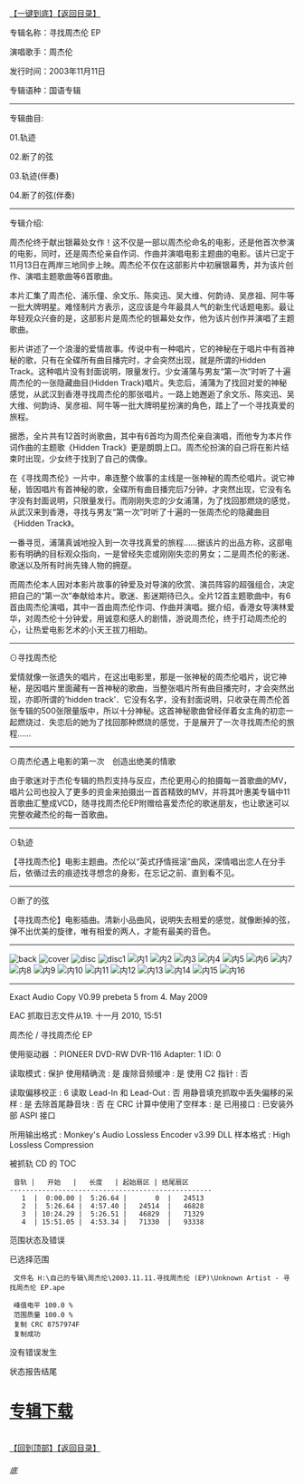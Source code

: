 [【一键到底】](#底)[【返回目录】](/README.md)

专辑名称：寻找周杰伦 EP

演唱歌手：周杰伦

发行时间：2003年11月11日

专辑语种：国语专辑

------------
专辑曲目: 

01.轨迹

02.断了的弦

03.轨迹(伴奏)

04.断了的弦(伴奏) 

------------
专辑介绍:

周杰伦终于献出银幕处女作！这不仅是一部以周杰伦命名的电影，还是他首次参演的电影，同时，还是周杰伦亲自作词、作曲并演唱电影主题曲的电影。该片已定于11月13日在两岸三地同步上映。周杰伦不仅在这部影片中初展银幕秀，并为该片创作、演唱主题歌曲等6首歌曲。

本片汇集了周杰伦、浦乐僮、余文乐、陈奕迅、吴大维、何韵诗、吴彦祖、阿牛等一批大牌明星。难怪制片方表示，这应该是今年最具人气的新生代话题电影。最让年轻观众兴奋的是，这部影片是周杰伦的银幕处女作，他为该片创作并演唱了主题歌曲。

影片讲述了一个浪漫的爱情故事。传说中有一种唱片，它的神秘在于唱片中有首神秘的歌，只有在全碟所有曲目播完时，才会突然出现，就是所谓的Hidden Track。这种唱片没有封面说明，限量发行。少女浦蒲与男友“第一次”时听了十遍周杰伦的一张隐藏曲目(Hidden Track)唱片。失恋后，浦蒲为了找回对爱的神秘感觉，从武汉到香港寻找周杰伦的那张唱片。一路上她邂逅了余文乐、陈奕迅、吴大维、何韵诗、吴彦祖、阿牛等一批大牌明星扮演的角色，踏上了一个寻找真爱的旅程。

据悉，全片共有12首时尚歌曲，其中有6首均为周杰伦亲自演唱，而他专为本片作词作曲的主题歌《Hidden Track》更是朗朗上口。周杰伦扮演的自己将在影片结束时出现，少女终于找到了自己的偶像。

在《寻找周杰伦》一片中，串连整个故事的主线是一张神秘的周杰伦唱片。说它神秘，皆因唱片有首神秘的歌，全碟所有曲目播完后7分钟，才突然出现，它没有名字没有封面说明，只限量发行。而刚刚失恋的少女浦蒲，为了找回那燃烧的感觉，从武汉来到香港，寻找与男友“第一次”时听了十遍的一张周杰伦的隐藏曲目《Hidden Track》。

一番寻觅，浦蒲真诚地投入到一次寻找真爱的旅程……据该片的出品方称，这部电影有明确的目标观众指向，一是曾经失恋或刚刚失恋的男女；二是周杰伦的影迷、歌迷以及所有时尚先锋人物的拥趸。

而周杰伦本人因对本影片故事的钟爱及对导演的欣赏、演员阵容的超强组合，决定把自己的“第一次”奉献给本片。歌迷、影迷期待已久。全片12首主题歌曲中，有6首由周杰伦演唱，其中一首由周杰伦作词、作曲并演唱。据介绍，香港女导演林爱华，对周杰伦十分钟爱，用诚意和感人的剧情，游说周杰伦，终于打动周杰伦的心，让热爱电影艺术的小天王拔刀相助。

------------
⊙寻找周杰伦

爱情就像一张遗失的唱片，在这出电影里，那是一张神秘的周杰伦唱片，说它神秘，是因唱片里面藏有一首神秘的歌曲，当整张唱片所有曲目播完时，才会突然出现，亦即所谓的‘hidden track’．它没有名字，没有封面说明，只收录在周杰伦首张专辑的500张限量版中，所以十分神秘。这首神秘歌曲曾经伴着女主角的初恋一起燃烧过．失恋后的她为了找回那种燃烧的感觉，于是展开了一次寻找周杰伦的旅程……

------------
⊙周杰伦遇上电影的第一次　创造出绝美的情歌

由于歌迷对于杰伦专辑的热烈支持与反应，杰伦更用心的拍摄每一首歌曲的MV，唱片公司也投入了更多的资金来拍摄出一首首精致的MV，并将其叶惠美专辑中11首歌曲汇整成VCD，随寻找周杰伦EP附赠给喜爱杰伦的歌迷朋友，也让歌迷可以完整收藏杰伦的每一首歌曲。

------------
⊙轨迹

【寻找周杰伦】电影主题曲。杰伦以“英式抒情摇滚”曲风，深情唱出恋人在分手后，依循过去的痕迹找寻想念的身影，在忘记之前、直到看不见。

------------
⊙断了的弦

【寻找周杰伦】电影插曲。清新小品曲风，说明失去相爱的感觉，就像断掉的弦，弹不出优美的旋律，唯有相爱的两人，才能有最美的音色。

------------
![back](https://image.acg.lol/file/2025/10/04/back.jpg)
![cover](https://image.acg.lol/file/2025/10/04/cover.jpg)
![disc](https://image.acg.lol/file/2025/10/04/disc.jpg)
![disc1](https://image.acg.lol/file/2025/10/04/disc1.jpg)
![内1](https://image.acg.lol/file/2025/10/04/1.jpg)
![内2](https://image.acg.lol/file/2025/10/04/2.jpg)
![内3](https://image.acg.lol/file/2025/10/04/3.jpg)
![内4](https://image.acg.lol/file/2025/10/04/4.jpg)
![内5](https://image.acg.lol/file/2025/10/04/5.jpg)
![内6](https://image.acg.lol/file/2025/10/04/6.jpg)
![内7](https://image.acg.lol/file/2025/10/04/7.jpg)
![内8](https://image.acg.lol/file/2025/10/04/8.jpg)
![内9](https://image.acg.lol/file/2025/10/04/9.jpg)
![内10](https://image.acg.lol/file/2025/10/04/10.jpg)
![内11](https://image.acg.lol/file/2025/10/04/11.jpg)
![内12](https://image.acg.lol/file/2025/10/04/12.jpg)
![内13](https://image.acg.lol/file/2025/10/04/13.jpg)
![内14](https://image.acg.lol/file/2025/10/04/14.jpg)
![内15](https://image.acg.lol/file/2025/10/04/15.jpg)
![内16](https://image.acg.lol/file/2025/10/04/16.jpg)

------------
Exact Audio Copy V0.99 prebeta 5 from 4. May 2009

EAC 抓取日志文件从19. 十一月 2010, 15:51

周杰伦 / 寻找周杰伦 EP

使用驱动器  ：PIONEER DVD-RW  DVR-116   Adapter: 1  ID: 0

读取模式     : 保护
使用精确流   : 是
废除音频缓冲 : 是
使用 C2 指针 : 否

读取偏移校正                   : 6
读取 Lead-In 和 Lead-Out       : 否
用静音填充抓取中丢失偏移的采样 : 是
去除首尾静音块                 : 否
在 CRC 计算中使用了空样本      : 是
已用接口                       : 已安装外部 ASPI 接口

所用输出格式 : Monkey's Audio Lossless Encoder v3.99 DLL
样本格式     : High Lossless Compression


被抓轨 CD 的 TOC

     音轨 |   开始   |   长度   | 起始扇区 | 结尾扇区 
    --------------------------------------------------
       1  |  0:00.00 |  5:26.64 |       0  |   24513  
       2  |  5:26.64 |  4:57.40 |   24514  |   46828  
       3  | 10:24.29 |  5:26.51 |   46829  |   71329  
       4  | 15:51.05 |  4:53.34 |   71330  |   93338  


范围状态及错误

已选择范围

     文件名 H:\自己的专辑\周杰伦\2003.11.11.寻找周杰伦 (EP)\Unknown Artist - 寻找周杰伦 EP.ape

     峰值电平 100.0 %
     范围质量 100.0 %
     复制 CRC 8757974F
     复制成功

没有错误发生

状态报告结尾

# [专辑下载](https://url53.ctfile.com/f/25713053-8445256131-035ad2?p=1024)
<br>[【回到顶部】](#readme)[【返回目录】](/README.md)
###### 底

